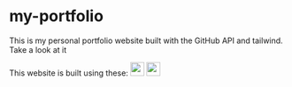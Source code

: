 # my-portfolio
This is my personal portfolio website built with the GitHub API and tailwind. Take a look at it

This website is built using these:
<img src="https://img.shields.io/badge/HTML5-E34F26?style=for-the-badge&logo=html5&logoColor=white" height=25/>
<IMG src="https://img.shields.io/badge/Tailwind_CSS-38B2AC?style=for-the-badge&logo=tailwind-css&logoColor=white" height=25/>
